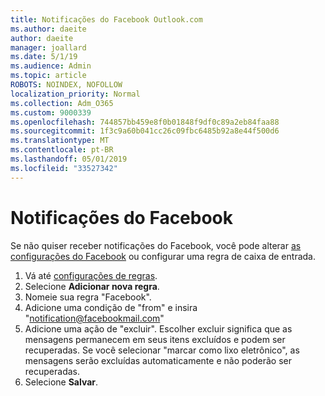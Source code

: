 ```yaml
---
title: Notificações do Facebook Outlook.com
ms.author: daeite
author: daeite
manager: joallard
ms.date: 5/1/19
ms.audience: Admin
ms.topic: article
ROBOTS: NOINDEX, NOFOLLOW
localization_priority: Normal
ms.collection: Adm_O365
ms.custom: 9000339
ms.openlocfilehash: 744857bb459e8f0b01848f9df0c89a2eb84faa88
ms.sourcegitcommit: 1f3c9a60b041cc26c09fbc6485b92a8e44f500d6
ms.translationtype: MT
ms.contentlocale: pt-BR
ms.lasthandoff: 05/01/2019
ms.locfileid: "33527342"
---
```

# <a name="facebook-notifications"></a>Notificações do Facebook

Se não quiser receber notificações do Facebook, você pode alterar [as configurações do Facebook](https://www.facebook.com/settings?tab=notifications) ou configurar uma regra de caixa de entrada.

1. Vá até [configurações de regras](https://outlook.live.com/mail/options/mail/rules/inboxRules).
1. Selecione **Adicionar nova regra**.
1. Nomeie sua regra "Facebook".
1. Adicione uma condição de "from" e insira "notification@facebookmail.com"
1. Adicione uma ação de "excluir". Escolher excluir significa que as mensagens permanecem em seus itens excluídos e podem ser recuperadas. Se você selecionar "marcar como lixo eletrônico", as mensagens serão excluídas automaticamente e não poderão ser recuperadas.
1. Selecione **Salvar**.